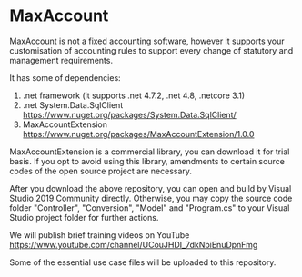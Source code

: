 # MaxAccount

MaxAccount is not a fixed accounting software, however it supports your customisation of accounting rules to support every change of statutory and management requirements.

It has some of dependencies:

1) .net framework (it supports .net 4.7.2, .net 4.8, .netcore 3.1)
2) .net System.Data.SqlClient https://www.nuget.org/packages/System.Data.SqlClient/
3) MaxAccountExtension https://www.nuget.org/packages/MaxAccountExtension/1.0.0

MaxAccountExtension is a commercial library, you can download it for trial basis. If you opt to avoid using this library, amendments to certain source codes of the open source project are necessary.

After you download the above repository, you can open and build by Visual Studio 2019 Community directly.
Otherwise, you may copy the source code folder "Controller", "Conversion", "Model" and "Program.cs" to your Visual Studio project folder for further actions.

We will publish brief training videos on YouTube https://www.youtube.com/channel/UCouJHDI_7dkNbiEnuDpnFmg

Some of the essential use case files will be uploaded to this repository.
